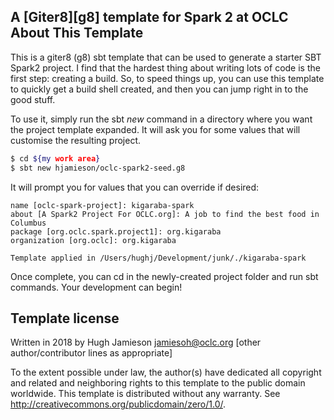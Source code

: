 A [Giter8][g8] template for Spark 2 at OCLC
About This Template
----------------
This is a giter8 (g8) sbt template that can be used to generate a starter
SBT Spark2 project.  I find that the hardest thing about writing lots of
code is the first step: creating a build.  So, to speed things up, you can
use this template to quickly get a build shell created, and then you can 
jump right in to the good stuff.

To use it, simply run the sbt *new* command in a directory where you want the project template expanded.  It will ask you for some values that will customise the resulting project.
```bash
$ cd ${my work area}
$ sbt new hjamieson/oclc-spark2-seed.g8
```
It will prompt you for values that you can override if desired:
```
name [oclc-spark-project]: kigaraba-spark
about [A Spark2 Project For OCLC.org]: A job to find the best food in Columbus
package [org.oclc.spark.project1]: org.kigaraba
organization [org.oclc]: org.kigaraba

Template applied in /Users/hughj/Development/junk/./kigaraba-spark
```
Once complete, you can cd in the newly-created project folder and run sbt commands.  Your development can begin!

Template license
----------------
Written in 2018 by Hugh Jamieson jamiesoh@oclc.org
[other author/contributor lines as appropriate]

To the extent possible under law, the author(s) have dedicated all copyright and related
and neighboring rights to this template to the public domain worldwide.
This template is distributed without any warranty. See <http://creativecommons.org/publicdomain/zero/1.0/>.

